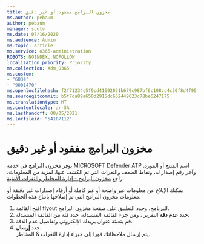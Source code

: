 ```yaml
---
title: مخزون البرامج مفقود أو غير دقيق
ms.author: pebaum
author: pebaum
manager: scotv
ms.date: 07/16/2020
ms.audience: Admin
ms.topic: article
ms.service: o365-administration
ROBOTS: NOINDEX, NOFOLLOW
localization_priority: Priority
ms.collection: Adm_O365
ms.custom:
- "6034"
- "9001470"
ms.openlocfilehash: f2f71234c5f9cd41692031b679c987bf6c108cc4c50f8d4f95f72da42fea73c7
ms.sourcegitcommit: b5f7da89a650d2915dc652449623c78be6247175
ms.translationtype: MT
ms.contentlocale: ar-SA
ms.lasthandoff: 08/05/2021
ms.locfileid: "54107112"
---
```

# <a name="software-inventory-is-missing-or-inaccurate"></a>مخزون البرامج مفقود أو غير دقيق

يوفر مخزون البرامج في خدمة MICROSOFT Defender ATP اسم المنتج أو المورد، وآخر رقم إصدار له، ونقاط الضعف والثغرات التي تم الكشف عنها. لمزيد من المعلومات، راجع [مخزون البرامج - إدارة المخاطر والثغرات الأمنية](/windows/security/threat-protection/microsoft-defender-atp/tvm-software-inventory).

يمكنك الإبلاغ عن معلومات غير واضحة أو غير كاملة أو أرقام إصدارات غير دقيقة أو معلومات مخزون البرامج التي تم إصلاحها باتباع هذه الخطوات.  

1. افتح القائمة flyout للبرنامج، وحدد التطبيق على صفحة مخزون البرامج.
2. حدد **عدم دقة** التقرير ، ومن جزء القائمة المنسدلة، حدد فئة من القائمة المنسدلة.
3. قم بتعبئة عنوان بريدك الإلكتروني وتفاصيل عدم الدقة.
4. حدد **إرسال**.</br>
    يتم إرسال ملاحظاتك فورا إلى خبراء إدارة الثغرات & المخاطر.